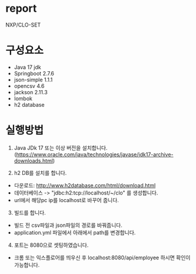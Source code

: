 # report
NXP/CLO-SET

# 구성요소
- Java 17 jdk
- Springboot 2.7.6
- json-simple 1.1.1
- opencsv 4.6
- jackson 2.11.3
- lombok
- h2 database

# 실행방법

1. Java JDk 17 또는 이상 버전을 설치합니다. (https://www.oracle.com/java/technologies/javase/jdk17-archive-downloads.html)

2. h2 DB를 설치를 합니다.
  - 다운로드: http://www.h2database.com/html/download.html
  - 데이터베이스 -> "jdbc:h2:tcp://localhost/~/clo" 를 생성합니다.
  - url에서 해당pc ip를 localhost로 바꾸어 줍니다.

3. 빌드를 합니다.
  - 빌드 전 csv파일과 json파일의 경로를 바꿔줍니다.
  - application.yml 파일에서 아래에서 path를 변경합니다.

4. 포트는 8080으로 셋팅하였습니다.
  - 크롬 또는 익스플로어를 띄우신 후 localhost:8080/api/employee 하시면 확인이 가능합니다.
